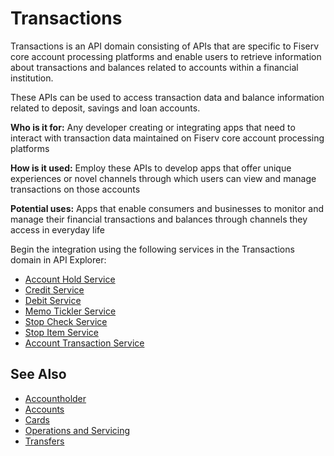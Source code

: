 # Transactions

Transactions is an API domain consisting of APIs that are specific to Fiserv core account processing platforms and enable users to retrieve information about transactions and balances related to accounts within a financial institution. 

These APIs can be used to access transaction data and balance information related to deposit, savings and loan accounts.

**Who is it for:** Any developer creating or integrating apps that need to interact with transaction data maintained on Fiserv core account processing platforms

**How is it used:** Employ these APIs to develop apps that offer unique experiences or novel channels through which users can view and manage transactions on those accounts

**Potential uses:** Apps that enable consumers and businesses to monitor and manage their financial transactions and balances through channels they access in everyday life

Begin the integration using the following services in the Transactions domain in API Explorer:
* [Account Hold Service](../api/?type=post&path=/acctholdservice/stophold/accountHolds)
* [Credit Service](../api/?type=post&path=/creditservice/payments/credits)
* [Debit Service](../api/?type=post&path=/debitservice/payments/debits)
* [Memo Tickler Service](../api/?type=post&path=/memoticklerservice/partyacctsvc/memotickler)
* [Stop Check Service](../api/?type=post&path=/stopchkservice/stophold/stopChecks)
* [Stop Item Service](../api/?type=post&path=/stopitemservice/stophold/stopitem)
* [Account Transaction Service](../api/?type=post&path=/accttrnservice/acctmgmt/acctTrn/secured)

## See Also
- [Accountholder](?path=docs/fintechs/accountholder.md "Click to open")
- [Accounts](?path=docs/fintechs/accounts.md "Click to open")
- [Cards](?path=docs/fintechs/cards.md "Click to open")
- [Operations and Servicing](?path=docs/fintechs/servicing.md "Click to open")
- [Transfers](?path=docs/fintechs/transfers.md "Click to open")
